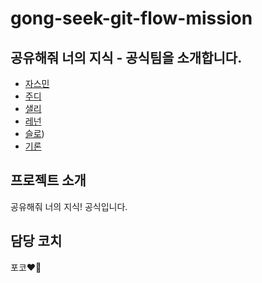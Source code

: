 # gong-seek-git-flow-mission

## 공유해줘 너의 지식 - 공식팀을 소개합니다.
- [자스민](./sming.md)
- [주디](./judy/README.md)
- [샐리](/%EC%83%90%EB%A6%AC.md)
- [레넌](./rennon.md)
- [슬로](./slow.md))
- [기론](./giron.md)

## 프로젝트 소개

공유해줘 너의 지식! 공식입니다.

## 담당 코치

포코❤️‍🔥

